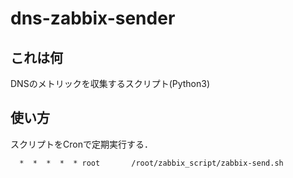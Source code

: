 # dns-zabbix-sender

## これは何

DNSのメトリックを収集するスクリプト(Python3)

## 使い方

スクリプトをCronで定期実行する．

```
  *  *  *  *  * root       /root/zabbix_script/zabbix-send.sh
```
